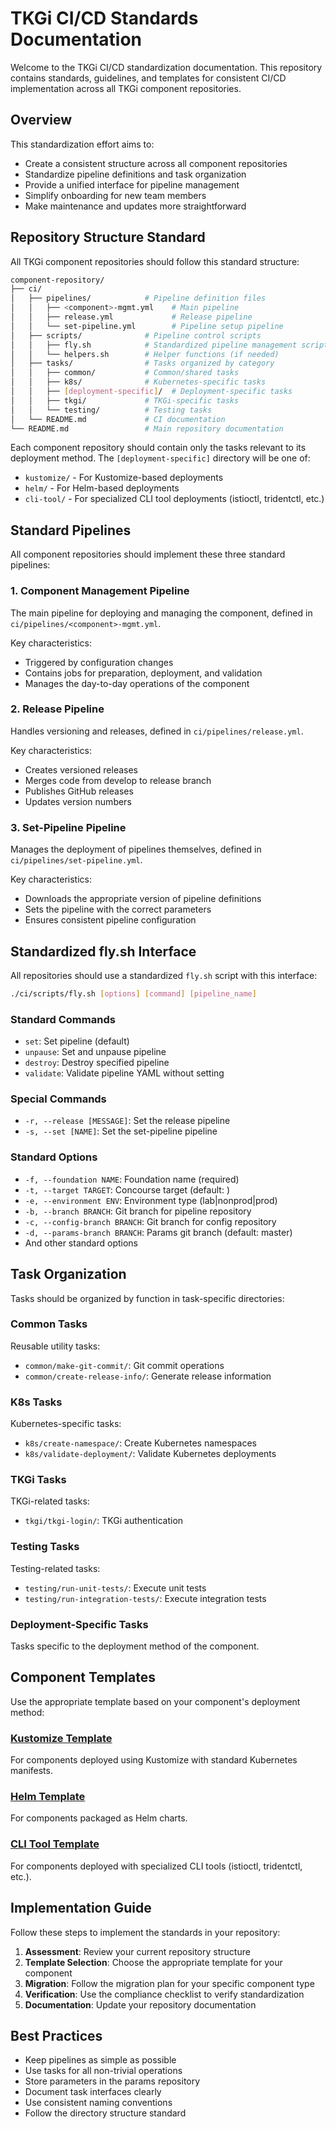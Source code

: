 # TKGi CI/CD Standards Documentation

Welcome to the TKGi CI/CD standardization documentation. This repository contains standards, guidelines, and templates for consistent CI/CD implementation across all TKGi component repositories.

## Overview

This standardization effort aims to:

- Create a consistent structure across all component repositories
- Standardize pipeline definitions and task organization
- Provide a unified interface for pipeline management
- Simplify onboarding for new team members
- Make maintenance and updates more straightforward

## Repository Structure Standard

All TKGi component repositories should follow this standard structure:

```sh
component-repository/
├── ci/
│   ├── pipelines/            # Pipeline definition files
│   │   ├── <component>-mgmt.yml    # Main pipeline
│   │   ├── release.yml             # Release pipeline
│   │   └── set-pipeline.yml        # Pipeline setup pipeline
│   ├── scripts/              # Pipeline control scripts
│   │   ├── fly.sh            # Standardized pipeline management script
│   │   └── helpers.sh        # Helper functions (if needed)
│   ├── tasks/                # Tasks organized by category
│   │   ├── common/           # Common/shared tasks
│   │   ├── k8s/              # Kubernetes-specific tasks
│   │   ├── [deployment-specific]/  # Deployment-specific tasks
│   │   ├── tkgi/             # TKGi-specific tasks
│   │   └── testing/          # Testing tasks
│   └── README.md             # CI documentation
└── README.md                 # Main repository documentation
```

Each component repository should contain only the tasks relevant to its deployment method. The `[deployment-specific]` directory will be one of:

- `kustomize/` - For Kustomize-based deployments
- `helm/` - For Helm-based deployments
- `cli-tool/` - For specialized CLI tool deployments (istioctl, tridentctl, etc.)

## Standard Pipelines

All component repositories should implement these three standard pipelines:

### 1. Component Management Pipeline

The main pipeline for deploying and managing the component, defined in `ci/pipelines/<component>-mgmt.yml`.

Key characteristics:

- Triggered by configuration changes
- Contains jobs for preparation, deployment, and validation
- Manages the day-to-day operations of the component

### 2. Release Pipeline

Handles versioning and releases, defined in `ci/pipelines/release.yml`.

Key characteristics:

- Creates versioned releases
- Merges code from develop to release branch
- Publishes GitHub releases
- Updates version numbers

### 3. Set-Pipeline Pipeline

Manages the deployment of pipelines themselves, defined in `ci/pipelines/set-pipeline.yml`.

Key characteristics:

- Downloads the appropriate version of pipeline definitions
- Sets the pipeline with the correct parameters
- Ensures consistent pipeline configuration

## Standardized fly.sh Interface

All repositories should use a standardized `fly.sh` script with this interface:

```sh
./ci/scripts/fly.sh [options] [command] [pipeline_name]
```

### Standard Commands

- `set`: Set pipeline (default)
- `unpause`: Set and unpause pipeline
- `destroy`: Destroy specified pipeline
- `validate`: Validate pipeline YAML without setting

### Special Commands

- `-r, --release [MESSAGE]`: Set the release pipeline
- `-s, --set [NAME]`: Set the set-pipeline pipeline

### Standard Options

- `-f, --foundation NAME`: Foundation name (required)
- `-t, --target TARGET`: Concourse target (default: <foundation>)
- `-e, --environment ENV`: Environment type (lab|nonprod|prod)
- `-b, --branch BRANCH`: Git branch for pipeline repository
- `-c, --config-branch BRANCH`: Git branch for config repository
- `-d, --params-branch BRANCH`: Params git branch (default: master)
- And other standard options

## Task Organization

Tasks should be organized by function in task-specific directories:

### Common Tasks

Reusable utility tasks:

- `common/make-git-commit/`: Git commit operations
- `common/create-release-info/`: Generate release information

### K8s Tasks

Kubernetes-specific tasks:

- `k8s/create-namespace/`: Create Kubernetes namespaces
- `k8s/validate-deployment/`: Validate Kubernetes deployments

### TKGi Tasks

TKGi-related tasks:

- `tkgi/tkgi-login/`: TKGi authentication

### Testing Tasks

Testing-related tasks:

- `testing/run-unit-tests/`: Execute unit tests
- `testing/run-integration-tests/`: Execute integration tests

### Deployment-Specific Tasks

Tasks specific to the deployment method of the component.

## Component Templates

Use the appropriate template based on your component's deployment method:

### [Kustomize Template](./templates/kustomize/README.md)

For components deployed using Kustomize with standard Kubernetes manifests.

### [Helm Template](./templates/helm/README.md)

For components packaged as Helm charts.

### [CLI Tool Template](./templates/cli-tool/README.md)

For components deployed with specialized CLI tools (istioctl, tridentctl, etc.).

## Implementation Guide

Follow these steps to implement the standards in your repository:

1. **Assessment**: Review your current repository structure
2. **Template Selection**: Choose the appropriate template for your component
3. **Migration**: Follow the migration plan for your specific component type
4. **Verification**: Use the compliance checklist to verify standardization
5. **Documentation**: Update your repository documentation

## Best Practices

- Keep pipelines as simple as possible
- Use tasks for all non-trivial operations
- Store parameters in the params repository
- Document task interfaces clearly
- Use consistent naming conventions
- Follow the directory structure standard
